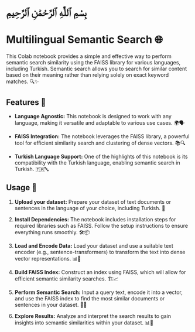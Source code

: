 # بِسْمِ ٱللَّٰهِ ٱلرَّحْمَٰنِ ٱلرَّحِيمِ
# Multilingual Semantic Search 🌐

This Colab notebook provides a simple and effective way to perform semantic search similarity using the FAISS library for various languages, including Turkish. Semantic search allows you to search for similar content based on their meaning rather than relying solely on exact keyword matches. 🔍✨

## Features 🚀

- **Language Agnostic:** This notebook is designed to work with any language, making it versatile and adaptable to various use cases. 🌍🗣️

- **FAISS Integration:** The notebook leverages the FAISS library, a powerful tool for efficient similarity search and clustering of dense vectors. 📚🔍

- **Turkish Language Support:** One of the highlights of this notebook is its compatibility with the Turkish language, enabling semantic search in Turkish. 🇹🇷🔤

## Usage 📝

1. **Upload your dataset:** Prepare your dataset of text documents or sentences in the language of your choice, including Turkish. 📄

2. **Install Dependencies:** The notebook includes installation steps for required libraries such as FAISS. Follow the setup instructions to ensure everything runs smoothly. 🛠️📦

3. **Load and Encode Data:** Load your dataset and use a suitable text encoder (e.g., sentence-transformers) to transform the text into dense vector representations. 📊🔢

4. **Build FAISS Index:** Construct an index using FAISS, which will allow for efficient semantic similarity searches. 🏗️📈

5. **Perform Semantic Search:** Input a query text, encode it into a vector, and use the FAISS index to find the most similar documents or sentences in your dataset. 🔎📑

6. **Explore Results:** Analyze and interpret the search results to gain insights into semantic similarities within your dataset. 📊🧐
